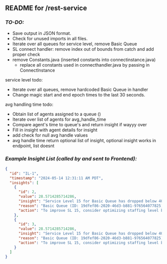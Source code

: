 ## README for /rest-service

### _TO-DO:_
- Save output in JSON format.
- Check for unused imports in all files.
- Iterate over all queues for service level, remove Basic Queue
- SL connect handler: remove index out of bounds from catch and add proper check
- remove Constants.java (inserted constants into connectinstance.java)
  - replace all constants used in connecthandler.java by passing in ConnectInstance

service level todo:
- Iterate over all queues, remove hardcoded Basic Queue in handler
- Change magic start and end epoch times to the last 30 seconds.

avg handling time todo:
- Obtain list of agents assigned to a queue ()
- Iterate over list of agents for avg_handle_time
- Compare agent's time to queue's and return insight if wayyy over
- Fill in insight with agent details for insight
- add check for null avg handle values
- avg handle time return optional list of insight, optional insight works in endpoint, list doesnt



### _Example Insight List (called by and sent to Frontend):_
```json
{
  "id": "IL-1",
  "timestamp": "2024-05-14 12:31:11 AM PDT",
  "insights": [
    {
      "id": 2,
      "value": 28.5714285714286,
      "insight": "Service Level 15 for Basic Queue has dropped below 40%",
      "reason": "Basic Queue (ID: 19dfef86-2020-46d3-b881-976564077825) Service Level 15 (percentage of contacts answered within past 15 seconds) has dropped below 40%. Low answer rate indicates low efficiency and could lead to increased customer dissatisfaction, increased abandon rates. Current agents may also experience difficulties with increased contact volume.",
      "action": "To improve SL 15, consider optimizing staffing level by assigning more available agents to Basic queue."
    },
    {
      "id": 3,
      "value": 28.5714285714286,
      "insight": "Service Level 15 for Basic Queue has dropped below 40%",
      "reason": "Basic Queue (ID: 19dfef86-2020-46d3-b881-976564077825) Service Level 15 (percentage of contacts answered within past 15 seconds) has dropped below 40%. Low answer rate indicates low efficiency and could lead to increased customer dissatisfaction, increased abandon rates. Current agents may also experience difficulties with increased contact volume.",
      "action": "To improve SL 15, consider optimizing staffing level by assigning more available agents to Basic queue."
    }
  ]
}
```